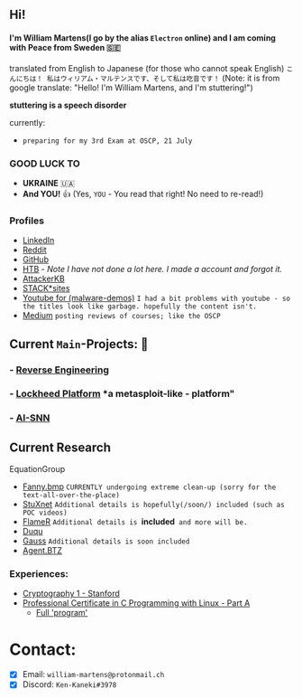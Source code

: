 ## Hi!

#### I'm William Martens(I go by the alias `Electron` online) and I am coming with Peace from Sweden 🇸🇪

translated from English to Japanese (for those who cannot speak English)
`こんにちは！ 私はウィリアム・マルテンスです、そして私は吃音です！`
(Note: it is from google translate: "Hello! I'm William Martens, and I'm stuttering!")

**stuttering is a speech disorder**

currently:
- `preparing for my 3rd Exam at OSCP, 21 July`

### GOOD LUCK TO

- **UKRAINE** 🇺🇦
- **And YOU!** 👍 (Yes, `YOU` - You read that right! No need to re-read!)

### Profiles
- [LinkedIn](https://www.linkedin.com/in/william-martens-16872717b/)
- [Reddit](https://www.reddit.com/user/Will-VX)
- [GitHub](https://github.com/loneicewolf)
- [HTB](https://app.hackthebox.com/users/545815) - _Note I have not done a lot here. I made a account and forgot it._
- [AttackerKB](https://attackerkb.com/contributors/loneicewolf)
- [STACK*sites](https://stackexchange.com/users/19592785/william-martens)
- [Youtube for (malware-demos)](https://www.youtube.com/channel/UCLXV1xU0WlqtPu2wsNmMhcQ/featured) `I had a bit problems with youtube - so the titles look like garbage. hopefully the content isn't.`
- [Medium](https://medium.com/@william-martens) `posting reviews of courses; like the OSCP`



## Current `Main`-Projects: 📡
### - [Reverse Engineering](https://github.com/loneicewolf/ReverseEngineering)
### - [Lockheed Platform](https://github.com/loneicewolf/LOCKHEED-PLATFORM) *a metasploit-like -  platform"
### - [AI-SNN](https://github.com/loneicewolf/AI-SNN)

## Current Research 

EquationGroup
- [Fanny.bmp](https://github.com/loneicewolf/fanny.bmp)  `CURRENTLY undergoing extreme clean-up (sorry for the text-all-over-the-place)`
- [StuXnet](https://github.com/loneicewolf/Stuxnet-Source.git) `Additional details is hopefully(/soon/) included (such as POC videos)`
- [FlameR](https://github.com/loneicewolf/flame-sourcecode) `Additional details is `**included**` and more will be.`
- [Duqu](https://github.com/loneicewolf/DUQU)
- [Gauss](https://github.com/loneicewolf/Gauss-Src) `Additional details is soon included`
- [Agent.BTZ](https://github.com/loneicewolf/Agent.btz)

### Experiences:
- [Cryptography 1 - Stanford](https://www.coursera.org/account/accomplishments/certificate/F8AUM7UWEU2R)
- [Professional Certificate in C Programming with Linux - Part A](https://credentials.edx.org/credentials/fab4e78dc2674cea93498d6197836785/)
  - [Full 'program'](https://credentials.edx.org/records/programs/shared/fb0f3a74321848018571b2468805e844/)

# Contact:
- [x] Email: `william-martens@protonmail.ch`
- [x] Discord: `Ken-Kaneki#3978`
